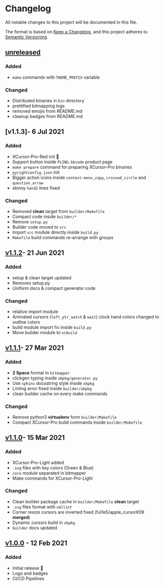 # Changelog

All notable changes to this project will be documented in this file.

The format is based on [Keep a Changelog](https://keepachangelog.com/en/1.0.0/),
and this project adheres to [Semantic Versioning](https://semver.org/spec/v2.0.0.html).

## [unreleased]

### Added

- `make` commands with `THEME_PREFIX` variable

### Changed

- Distributed binaries in `bin` directory
- prettified bitmapping logs
- removed emojis from README.md
- cleanup badges from README.md

## [v1.1.3]- 6 Jul 2021

### Added

- XCursor-Pro-Red init 🎊
- Support button inside `PLING.bbcode` product page
- `make prepare` command for preparing XCursor-Pro binaries
- `pyrightconfig.json` init
- Bigger action icons inside `context-menu` ,`copy`, `crossed_circle` and `question_arrow`
- skinny `hand2` lines fixed

### Changed

- Removed **clean** target from `builder/Makefile`
- Compact code inside `builder/*`
- Remove `setup.py`
- Builder code moved to `src`
- Import `src` module directly inside `build.py`
- `Makefile` build commands re-arrange with groups

## [v1.1.2]- 21 Jun 2021

### Added

- setup & clean target updated
- Removes setup.py
- Uniform docs & compact generator code

### Changed

- relative import module
- Animated cursors (`left_ptr_watch` & `wait`) clock hand colors changed to outline colors
- build module import fix inside `build.py`
- Move builder module to `xcbuild`

## [v1.1.1]- 27 Mar 2021

### Added

- **2 Space** format in `bitmapper`
- clickgen typing inside `xbpkg/generator.py`
- Use `sphinx` docsstring style inside `xbpkg`
- Linting error fixed inside `builder/xbpkg`
- clean builder cache on every make commands

### Changed

- Remove python3 **virtualenv** form `builder/Makefile`
- Compact XCursor-Pro build commands inside `builder/Makefile`

## [v1.1.0]- 15 Mar 2021

### Added

- XCursor-Pro-Light added
- `.svg` files with key colors (Green & Blue)
- `core` module separated in bitmapper
- Make commands for XCursor-Pro-Light

### Changed

- Clean builder package cache in `builder/Makefile` **clean** target
- `.svg` files format with `xmllint`
- Corner resize cursors are inverted fixed (ful1e5/apple_cursor#39 **merged**)
- Dynamic cursors build in `xbpkg`
- `builder` docs updated

## [v1.0.0] - 12 Feb 2021

### Added

- Initial release 🎊
- Logo and badges
- CI/CD Pipelines

[unreleased]: https://github.com/ful1e5/XCursor-pro/compare/v1.1.2...main
[v1.1.2]: https://github.com/ful1e5/XCursor-pro/compare/v1.1.1...v1.1.2
[v1.1.1]: https://github.com/ful1e5/XCursor-pro/compare/v1.1.0...v1.1.1
[v1.1.0]: https://github.com/ful1e5/XCursor-pro/compare/v1.0.0...v1.1.0
[v1.0.0]: https://github.com/ful1e5/XCursor-pro/tree/v1.0.0
